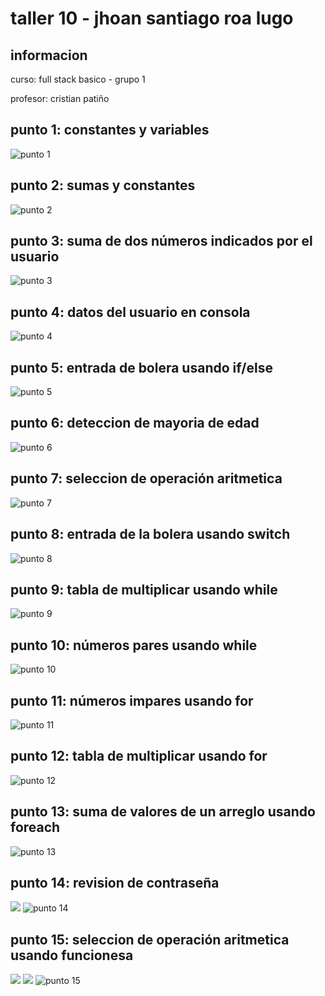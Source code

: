 <h1>taller 10 - jhoan santiago roa lugo </h1>
<h2>informacion</h2>
<p>curso: full stack basico - grupo 1</p>
<p>profesor: cristian patiño</p>

<h2>punto 1: constantes y variables</h2>
<img src="./public/images/punto-1.png" 
alt="punto 1">
<h2>punto 2: sumas y constantes</h2>
<img src="./public/images/punto-2.png" 
alt="punto 2">
<h2>punto 3: suma de dos números indicados por el usuario</h2>
<img src="./public/images/punto-3.png" 
alt="punto 3">
<h2>punto 4: datos del usuario en consola</h2>
<img src="./public/images/punto-4.png" 
alt="punto 4">
<h2>punto 5: entrada de bolera usando if/else</h2>
<img src="./public/images/punto-5.png "
alt="punto 5">
<h2>punto 6: deteccion de mayoria de edad</h2>
<img src="./public/images/punto-6.png "
alt="punto 6">
<h2>punto 7: seleccion de operación aritmetica</h2>
<img src="./public/images/punto-7.png"
alt="punto 7">
<h2>punto 8: entrada de la bolera usando switch</h2>
<img src="./public/images/punto-8.png"
alt="punto 8">
<h2>punto 9: tabla de multiplicar usando while</h2>
<img src="./public/images/punto-9.png" 
alt="punto 9">
<h2>punto 10: números pares usando while</h2>
<img src="./public/images/punto-10.png" 
alt="punto 10">
<h2>punto 11: números impares usando for</h2>
<img src="./public/images/punto-11.png" 
alt="punto 11">

<h2>punto 12: tabla de multiplicar usando for</h2>
<img src="./public/images/punto-12.png" 
alt="punto 12">
<h2>punto 13: suma de valores de un arreglo usando foreach</h2>
<img src="./public/images/punto-13.png" 
alt="punto 13">
<h2>punto 14: revision de contraseña</h2>
<img src="./public/images/punto-14.png">
<img src="./public/images/punto-14..png"
alt="punto 14">
<h2>punto 15: seleccion de operación aritmetica usando funcionesa</h2>
<img src="./public/images/punto-15.png">
<img src="./public/images/punto-15..png">
<img src="./public/images/punto-15...png"
alt="punto 15">